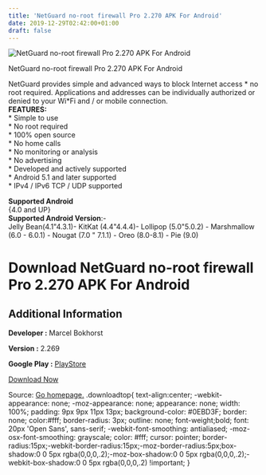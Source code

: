 ```yaml
---
title: 'NetGuard no-root firewall Pro 2.270 APK For Android'
date: 2019-12-29T02:42:00+01:00
draft: false
---
```


![NetGuard no-root firewall Pro 2.270 APK For Android](https://i1.wp.com/apkhome.net/wp-content/uploads/2019/12/NetGuard-no-root-firewall-Pro-2.270.png "NetGuard no-root firewall Pro 2.270 APK For Android")

  

NetGuard no-root firewall Pro 2.270 APK For Android

NetGuard provides simple and advanced ways to block Internet access \* no root required. Applications and addresses can be individually authorized or denied to your Wi\*Fi and / or mobile connection.  
**FEATURES:**  
\* Simple to use  
\* No root required  
\* 100% open source  
\* No home calls  
\* No monitoring or analysis  
\* No advertising  
\* Developed and actively supported  
\* Android 5.1 and later supported  
\* IPv4 / IPv6 TCP / UDP supported

**Supported Android**  
{4.0 and UP}  
**Supported Android Version**:-  
Jelly Bean(4.1"4.3.1)- KitKat (4.4"4.4.4)- Lollipop (5.0"5.0.2) - Marshmallow (6.0 - 6.0.1) - Nougat (7.0 " 7.1.1) - Oreo (8.0-8.1) - Pie (9.0)

Download NetGuard no-root firewall Pro 2.270 APK For Android
============================================================

Additional Information
----------------------

**Developer :** Marcel Bokhorst

**Version :** 2.269

**Google Play :** [PlayStore](https://play.google.com/store/apps/details?id=eu.faircode.netguard&hl=en)

  

[Download Now](https://store4app.co/post/netguard-no-root-firewall-pro-2-270-apk-for-android_1577545302)

  
Source: [Go homepage.](https://store4app.co/post/netguard-no-root-firewall-pro-2-270-apk-for-android_1577545302) .downloadtop{ text-align:center; -webkit-appearance: none; -moz-appearance: none; appearance: none; width: 100%; padding: 9px 9px 11px 13px; background-color: #0EBD3F; border: none; color:#fff; border-radius: 3px; outline: none; font-weight;bold; font: 20px 'Open Sans', sans-serif; -webkit-font-smoothing: antialiased; -moz-osx-font-smoothing: grayscale; color: #fff; cursor: pointer; border-radius:15px;-webkit-border-radius:15px;-moz-border-radius:5px;box-shadow:0 0 5px rgba(0,0,0,.2);-moz-box-shadow:0 0 5px rgba(0,0,0,.2);-webkit-box-shadow:0 0 5px rgba(0,0,0,.2) !important; }